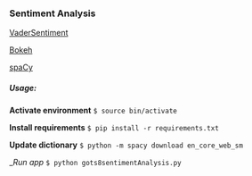 ### Sentiment Analysis ###

[VaderSentiment](https://github.com/cjhutto/vaderSentiment)

[Bokeh](https://bokeh.pydata.org/en/latest/)

[spaCy](https://spacy.io/models/en)

##### Usage: ####
__Activate environment__
```$ source bin/activate ```

__Install requirements__
```$ pip install -r requirements.txt```

__Update dictionary__
```$ python -m spacy download en_core_web_sm```

__Run app_
```$ python gots8sentimentAnalysis.py```